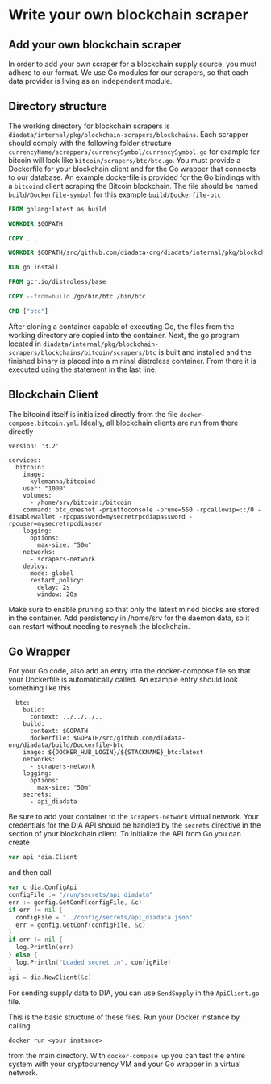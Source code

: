 # Write your own blockchain scraper

## Add your own blockchain scraper
In order to add your own scraper for a blockchain supply source, you must adhere to our format.
We use Go modules for our scrapers, so that each data provider is living as an independent module.

## Directory structure

The working directory for blockchain scrapers is `diadata/internal/pkg/blockchain-scrapers/blockchains`. Each scrapper should comply with the following folder structure `currencyName/scrappers/currencySymbol/currencySymbol.go` for example for bitcoin will look like `bitcoin/scrapers/btc/btc.go`.
You must provide a Dockerfile for your blockchain client and for the Go wrapper that connects to our database. An example dockerfile is provided for the Go bindings with a `bitcoind` client scraping the Bitcoin blockchain. The file should be named `build/Dockerfile-symbol` for this example `build/Dockerfile-btc`

```Dockerfile
FROM golang:latest as build

WORKDIR $GOPATH

COPY . .

WORKDIR $GOPATH/src/github.com/diadata-org/diadata/internal/pkg/blockchain-scrapers/blockchains/bitcoin/scrapers/btc

RUN go install

FROM gcr.io/distroless/base

COPY --from=build /go/bin/btc /bin/btc

CMD ["btc"]
```

After cloning a container capable of executing Go, the files from the working directory are copied into the container.
Next, the go program located in `diadata/internal/pkg/blockchain-scrapers/blockchains/bitcoin/scrapers/btc` is built and installed and the finished binary is placed into a mininal distroless container.
From there it is executed using the statement in the last line.

## Blockchain Client

The bitcoind itself is initialized directly from the file `docker-compose.bitcoin.yml`.
Ideally, all blockchain clients are run from there directly

```
version: '3.2'

services:
  bitcoin:
    image:
      kylemanna/bitcoind
    user: "1000"
    volumes:
      - /home/srv/bitcoin:/bitcoin
    command: btc_oneshot -printtoconsole -prune=550 -rpcallowip=::/0 -disablewallet -rpcpassword=mysecretrpcdiapassword -rpcuser=mysecretrpcdiauser
    logging:
      options:
        max-size: "50m"
    networks:
      - scrapers-network
    deploy:
      mode: global
      restart_policy:
        delay: 2s
        window: 20s
```

Make sure to enable pruning so that only the latest mined blocks are stored in the container.
Add persistency in /home/srv for the daemon data, so it can restart without needing to resynch the blockchain.

## Go Wrapper

For your Go code, also add an entry into the docker-compose file so that your Dockerfile is automatically called.
An example entry should look something like this

```
  btc:
    build:
      context: ../../../..
    build:
      context: $GOPATH
      dockerfile: $GOPATH/src/github.com/diadata-org/diadata/build/Dockerfile-btc
    image: ${DOCKER_HUB_LOGIN}/${STACKNAME}_btc:latest
    networks:
      - scrapers-network
    logging:
      options:
        max-size: "50m"
    secrets:
      - api_diadata
```

Be sure to add your container to the `scrapers-network` virtual network.
Your credentials for the DIA API should be handled by the `secrets` directive in the section of your blockchain client.
To initialize the API from Go you can create

```go
var api *dia.Client
```

and then call

```go
var c dia.ConfigApi
configFile := "/run/secrets/api_diadata"
err := gonfig.GetConf(configFile, &c)
if err != nil {
  configFile = "../config/secrets/api_diadata.json"
  err = gonfig.GetConf(configFile, &c)
}
if err != nil {
  log.Println(err)
} else {
  log.Println("Loaded secret in", configFile)
}
api = dia.NewClient(&c)
```

For sending supply data to DIA, you can use `SendSupply` in the `ApiClient.go` file.

This is the basic structure of these files.
Run your Docker instance by calling

```shell
docker run <your instance>
```

from the main directory.
With `docker-compose up` you can test the entire system with your cryptocurrency VM and your Go wrapper in a virtual network.
